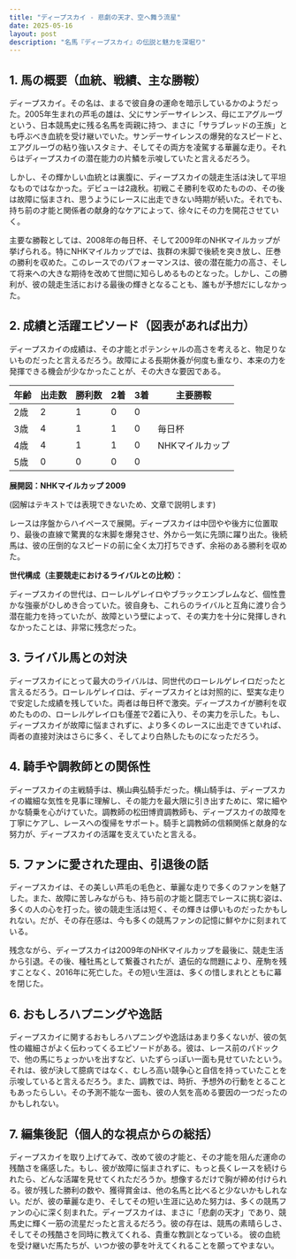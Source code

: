 ```yaml
---
title: "ディープスカイ - 悲劇の天才、空へ舞う流星"
date: 2025-05-16
layout: post
description: "名馬『ディープスカイ』の伝説と魅力を深堀り"
---
```


## 1. 馬の概要（血統、戦績、主な勝鞍）

ディープスカイ。その名は、まるで彼自身の運命を暗示しているかのようだった。2005年生まれの芦毛の雄は、父にサンデーサイレンス、母にエアグルーヴという、日本競馬史に残る名馬を両親に持つ、まさに「サラブレッドの王族」とも呼ぶべき血統を受け継いでいた。サンデーサイレンスの爆発的なスピードと、エアグルーヴの粘り強いスタミナ、そしてその両方を凌駕する華麗な走り。それらはディープスカイの潜在能力の片鱗を示唆していたと言えるだろう。

しかし、その輝かしい血統とは裏腹に、ディープスカイの競走生活は決して平坦なものではなかった。デビューは2歳秋。初戦こそ勝利を収めたものの、その後は故障に悩まされ、思うようにレースに出走できない時期が続いた。それでも、持ち前の才能と関係者の献身的なケアによって、徐々にその力を開花させていく。

主要な勝鞍としては、2008年の毎日杯、そして2009年のNHKマイルカップが挙げられる。特にNHKマイルカップでは、抜群の末脚で後続を突き放し、圧巻の勝利を収めた。このレースでのパフォーマンスは、彼の潜在能力の高さ、そして将来への大きな期待を改めて世間に知らしめるものとなった。しかし、この勝利が、彼の競走生活における最後の輝きとなることも、誰もが予想だにしなかった。


## 2. 成績と活躍エピソード（図表があれば出力）

ディープスカイの成績は、その才能とポテンシャルの高さを考えると、物足りないものだったと言えるだろう。故障による長期休養が何度も重なり、本来の力を発揮できる機会が少なかったことが、その大きな要因である。

| 年齢 | 出走数 | 勝利数 | 2着 | 3着 | 主要勝鞍 |
|---|---|---|---|---|---|
| 2歳 | 2 | 1 | 0 | 0 |  |
| 3歳 | 4 | 1 | 1 | 0 | 毎日杯 |
| 4歳 | 4 | 1 | 1 | 0 | NHKマイルカップ |
| 5歳 | 0 | 0 | 0 | 0 |  |

**展開図：NHKマイルカップ 2009**

(図解はテキストでは表現できないため、文章で説明します)

レースは序盤からハイペースで展開。ディープスカイは中団やや後方に位置取り、最後の直線で驚異的な末脚を爆発させ、外から一気に先頭に躍り出た。後続馬は、彼の圧倒的なスピードの前に全く太刀打ちできず、余裕のある勝利を収めた。


**世代構成（主要競走におけるライバルとの比較）：**

ディープスカイの世代は、ローレルゲレイロやブラックエンブレムなど、個性豊かな強豪がひしめき合っていた。彼自身も、これらのライバルと互角に渡り合う潜在能力を持っていたが、故障という壁によって、その実力を十分に発揮しきれなかったことは、非常に残念だった。


## 3. ライバル馬との対決

ディープスカイにとって最大のライバルは、同世代のローレルゲレイロだったと言えるだろう。ローレルゲレイロは、ディープスカイとは対照的に、堅実な走りで安定した成績を残していた。両者は毎日杯で激突。ディープスカイが勝利を収めたものの、ローレルゲレイロも僅差で2着に入り、その実力を示した。もし、ディープスカイが故障に悩まされずに、より多くのレースに出走できていれば、両者の直接対決はさらに多く、そしてより白熱したものになっただろう。


## 4. 騎手や調教師との関係性

ディープスカイの主戦騎手は、横山典弘騎手だった。横山騎手は、ディープスカイの繊細な気性を見事に理解し、その能力を最大限に引き出すために、常に細やかな騎乗を心がけていた。調教師の松田博資調教師も、ディープスカイの故障を丁寧にケアし、レースへの復帰をサポート。騎手と調教師の信頼関係と献身的な努力が、ディープスカイの活躍を支えていたと言える。


## 5. ファンに愛された理由、引退後の話

ディープスカイは、その美しい芦毛の毛色と、華麗な走りで多くのファンを魅了した。また、故障に苦しみながらも、持ち前の才能と闘志でレースに挑む姿は、多くの人の心を打った。彼の競走生活は短く、その輝きは儚いものだったかもしれない。だが、その存在感は、今も多くの競馬ファンの記憶に鮮やかに刻まれている。

残念ながら、ディープスカイは2009年のNHKマイルカップを最後に、競走生活から引退。その後、種牡馬として繋養されたが、遺伝的な問題により、産駒を残すことなく、2016年に死亡した。その短い生涯は、多くの惜しまれとともに幕を閉じた。


## 6. おもしろハプニングや逸話

ディープスカイに関するおもしろハプニングや逸話はあまり多くないが、彼の気性の繊細さがよく伝わってくるエピソードがある。彼は、レース前のパドックで、他の馬にちょっかいを出すなど、いたずらっぽい一面も見せていたという。それは、彼が決して臆病ではなく、むしろ高い競争心と自信を持っていたことを示唆していると言えるだろう。また、調教では、時折、予想外の行動をとることもあったらしい。その予測不能な一面も、彼の人気を高める要因の一つだったのかもしれない。


## 7. 編集後記（個人的な視点からの総括）

ディープスカイを取り上げてみて、改めて彼の才能と、その才能を阻んだ運命の残酷さを痛感した。もし、彼が故障に悩まされずに、もっと長くレースを続けられたら、どんな活躍を見せてくれただろうか。想像するだけで胸が締め付けられる。彼が残した勝利の数や、獲得賞金は、他の名馬と比べると少ないかもしれない。だが、彼の華麗な走り、そしてその短い生涯に込めた努力は、多くの競馬ファンの心に深く刻まれた。ディープスカイは、まさに「悲劇の天才」であり、競馬史に輝く一筋の流星だったと言えるだろう。彼の存在は、競馬の素晴らしさ、そしてその残酷さを同時に教えてくれる、貴重な教訓となっている。  彼の血統を受け継いだ馬たちが、いつか彼の夢を叶えてくれることを願ってやまない。

